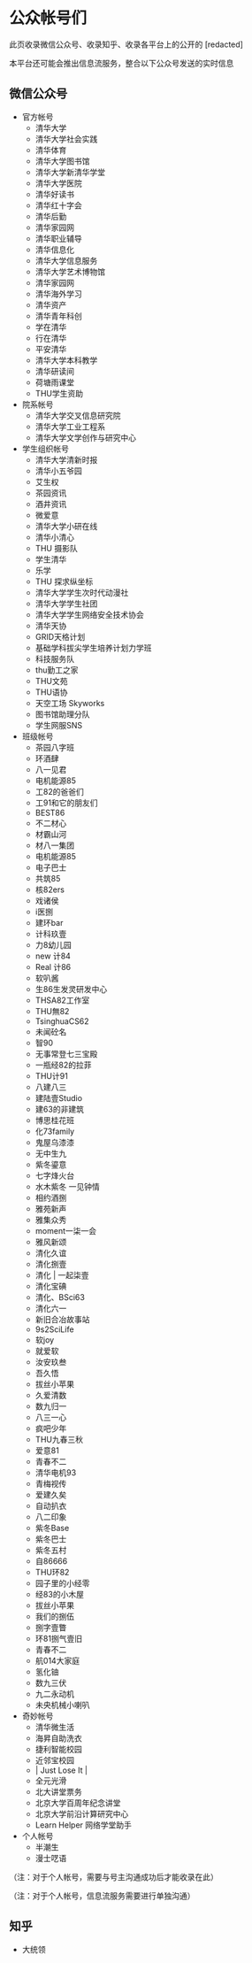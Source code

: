# 公众帐号们

此页收录微信公众号、收录知乎、收录各平台上的公开的 [redacted]

本平台还可能会推出信息流服务，整合以下公众号发送的实时信息

## 微信公众号

- 官方帐号
    - 清华大学
    - 清华大学社会实践
    - 清华体育
    - 清华大学图书馆
    - 清华大学新清华学堂
    - 清华大学医院
    - 清华好读书
    - 清华红十字会
    - 清华后勤
    - 清华家园网
    - 清华职业辅导
    - 清华信息化
    - 清华大学信息服务
    - 清华大学艺术博物馆
    - 清华家园网
    - 清华海外学习
    - 清华资产
    - 清华青年科创
    - 学在清华
    - 行在清华
    - 平安清华
    - 清华大学本科教学
    - 清华研读间
    - 荷塘雨课堂
    - THU学生资助
- 院系帐号
    - 清华大学交叉信息研究院
    - 清华大学工业工程系
    - 清华大学文学创作与研究中心
- 学生组织帐号
    - 清华大学清新时报
    - 清华小五爷园
    - 艾生权
    - 茶园资讯
    - 酒井资讯
    - 微爱意
    - 清华大学小研在线
    - 清华小清心
    - THU 摄影队
    - 学生清华
    - 乐学
    - THU 探求纵坐标
    - 清华大学学生次时代动漫社
    - 清华大学学生社团
    - 清华大学学生网络安全技术协会
    - 清华天协
    - GRID天格计划
    - 基础学科拔尖学生培养计划力学班
    - 科技服务队
    - thu勤工之家
    - THU文苑
    - THU语协
    - 天空工场 Skyworks
    - 图书馆助理分队
    - 学生网服SNS
- 班级帐号
    - 茶园八字班
    - 环酒肆
    - 八一见君
    - 电机能源85
    - 工82的爸爸们
    - 工91和它的朋友们
    - BEST86
    - 不二材心
    - 材霸山河
    - 材八一集团
    - 电机能源85
    - 电子巴士
    - 共筑85
    - 核82ers
    - 戏诸侯
    - i医捌
    - 建环bar
    - 计科玖壹
    - 力8幼儿园
    - new 计84
    - Real 计86
    - 软叭酱
    - 生86生发灵研发中心
    - THSA82工作室
    - THU無82
    - TsinghuaCS62
    - 未闻砼名
    - 智90
    - 无事常登七三宝殿
    - 一瓶经82的拉菲
    - THU计91
    - 八建八三
    - 建陆壹Studio
    - 建63的非建筑
    - 博思桂花班
    - 化73family
    - 鬼屋乌漆漆
    - 无中生九
    - 紫冬鎏意
    - 七字烽火台
    - 水木紫冬 一见钟情
    - 相约酒捌
    - 雅苑新声
    - 雅集众秀
    - moment一柒一会
    - 雅风新颂
    - 清化久谊
    - 清化捌壹
    - 清化 | 一起柒壹
    - 清化宝碘
    - 清化、BSci63
    - 清化六一
    - 新旧合冶故事站
    - 9s2SciLife
    - 软joy
    - 就爱软
    - 汝安玖叁
    - 吾久悟
    - 拔丝小苹果
    - 久爱清数
    - 数九归一
    - 八三一心
    - 疯吧少年
    - THU九春三秋
    - 爱意81
    - 青春不二
    - 清华电机93
    - 青梅视传
    - 爱建久矣
    - 自动扒衣
    - 八二印象
    - 紫冬Base
    - 紫冬巴士
    - 紫冬五村
    - 自86666
    - THU环82
    - 园子里的小经零
    - 经83的小木屋
    - 拔丝小苹果
    - 我们的捌伍
    - 捌字壹瞥
    - 环81捌气壹旧
    - 青春不二
    - 航014大家庭
    - 氢化铀
    - 数九三伏
    - 九二永动机
    - 未央机械小喇叭
- 奇妙帐号
    - 清华微生活
    - 海昇自助洗衣
    - 捷利智能校园
    - 近邻宝校园
    - | Just Lose It |
    - 全元光滑
    - 北大讲堂票务
    - 北京大学百周年纪念讲堂
    - 北京大学前沿计算研究中心
    - Learn Helper 网络学堂助手
- 个人帐号
    - 半潮生
    - 漫士呓语

（注：对于个人帐号，需要与号主沟通成功后才能收录在此）

（注：对于个人帐号，信息流服务需要进行单独沟通）

## 知乎

* 大统领

